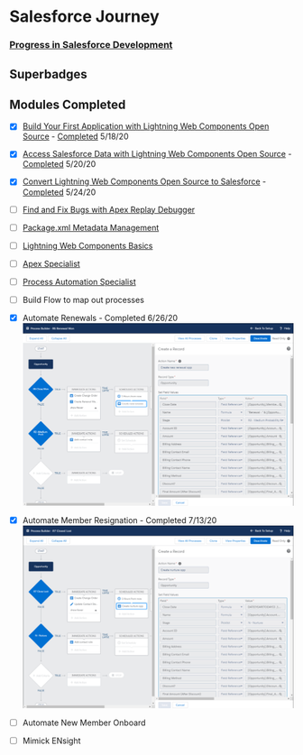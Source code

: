 # Salesforce Journey
### [Progress in Salesforce Development](https://trailblazer.me/id/jc27)
## Superbadges

## Modules Completed
- [X] [Build Your First Application with Lightning Web Components Open Source](https://trailhead.salesforce.com/content/learn/projects/build-your-first-app-with-lightning-web-components-open-source?&utm_source=trailhead&utm_medium=web-landing-page&utm_campaign=salesforce_javascript_developers&utm_content=lwc_open_source_trailhead_project) - [Completed](https://github.com/jackmchou/sfquickstart/pull/8) 5/18/20

- [X] [Access Salesforce Data with Lightning Web Components Open Source](https://trailhead.salesforce.com/en/content/learn/projects/access-salesforce-data-with-lightning-web-components-open-source?trail_id=build-apps-lightning-web-components-open-source) - [Completed](https://github.com/jackmchou/sfquickstart/pull/10) 5/20/20

- [X] [Convert Lightning Web Components Open Source to Salesforce](https://trailhead.salesforce.com/en/content/learn/projects/convert-lightning-web-components-open-source-to-salesforce?trail_id=build-apps-lightning-web-components-open-source) - [Completed](https://github.com/jackmchou/sfquickstart/pull/12) 5/24/20

- [ ] [Find and Fix Bugs with Apex Replay Debugger](https://trailhead.salesforce.com/en/content/learn/projects/find-and-fix-bugs-with-apex-replay-debugger)
- [ ] [Package.xml Metadata Management](https://trailhead.salesforce.com/en/content/learn/modules/package-xml)

- [ ] [Lightning Web Components Basics](https://trailhead.salesforce.com/en/content/learn/modules/lightning-web-components-basics)
- [ ] [Apex Specialist](https://trailhead.salesforce.com/en/content/learn/superbadges/superbadge_apex)

- [ ] [Process Automation Specialist](https://trailhead.salesforce.com/en/content/learn/superbadges/superbadge_process_automation)
- [ ] Build Flow to map out processes
- [X] Automate Renewals - Completed 6/26/20 ![Auto Renewal](images/autorenewal.png) 
- [X] Automate Member Resignation - Completed 7/13/20 ![Auto Resign](images/autoresign.png)
- [ ] Automate New Member Onboard
- [ ] Mimick ENsight
